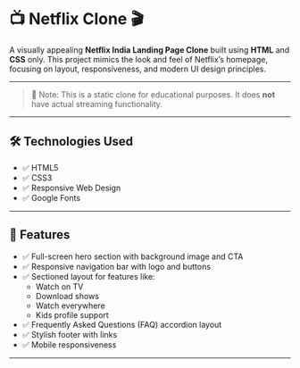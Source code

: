 # 📺 Netflix Clone 🎬

A visually appealing **Netflix India Landing Page Clone** built using **HTML** and **CSS** only. This project mimics the look and feel of Netflix’s homepage, focusing on layout, responsiveness, and modern UI design principles.

---
> 📌 Note: This is a static clone for educational purposes. It does **not** have actual streaming functionality.

---

## 🛠️ Technologies Used

- ✅ HTML5
- ✅ CSS3
- ✅ Responsive Web Design
- ✅ Google Fonts

---

## 📁 Features

- ✅ Full-screen hero section with background image and CTA
- ✅ Responsive navigation bar with logo and buttons
- ✅ Sectioned layout for features like:
  - Watch on TV
  - Download shows
  - Watch everywhere
  - Kids profile support
- ✅ Frequently Asked Questions (FAQ) accordion layout
- ✅ Stylish footer with links
- ✅ Mobile responsiveness 

---
